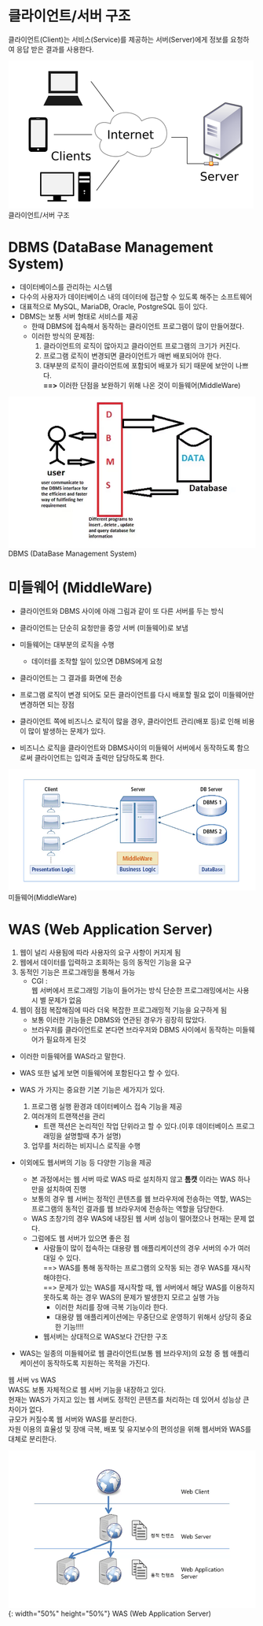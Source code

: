 # 클라이언트/서버 구조

클라이언트(Client)는 서비스(Service)를 제공하는 서버(Server)에게 정보를 요청하여 응답 받은 결과를 사용한다.

![클라이언트서버구조](./클라이언트서버구조.png)  
클라이언트/서버 구조



# DBMS (DataBase Management System)

* 데이터베이스를 관리하는 시스템  
* 다수의 사용자가 데이터베이스 내의 데이터에 접근할 수 있도록 해주는 소프트웨어  
* 대표적으로 MySQL, MariaDB, Oracle, PostgreSQL 등이 있다.
* DBMS는 보통 서버 형태로 서비스를 제공 
    * 한때 DBMS에 접속해서 동작하는 클라이언트 프로그램이 많이 만들어졌다.
    * 이러한 방식의 문제점: 
        1. 클라이언트의 로직이 많아지고 클라이언트 프로그램의 크기가 커진다.
        2. 프로그램 로직이 변경되면 클라이언트가 매번 배포되어야 한다.
        3. 대부분의 로직이 클라이언트에 포함되어 배포가 되기 때문에 보안이 나쁘다.  
        **==>** 이러한 단점을 보완하기 위해 나온 것이 미들웨어(MiddleWare)


![DBMS](./DBMS.png)  
DBMS (DataBase Management System)



# 미들웨어 (MiddleWare)

* 클라이언트와 DBMS 사이에 아래 그림과 같이 또 다른 서버를 두는 방식
* 클라이언트는 단순히 요청만을 중앙 서버 (미들웨어)로 보냄
* 미들웨어는 대부분의 로직을 수행
    * 데이터를 조작할 일이 있으면 DBMS에게 요청
* 클라이언트는 그 결과를 화면에 전송
* 프로그램 로직이 변경 되어도 모든 클라이언트를 다시 배포할 필요 없이 미들웨어만 변경하면 되는 장점


* 클라이언트 쪽에 비즈니스 로직이 많을 경우, 클라이언트 관리(배포 등)로 인해 비용이 많이 발생하는 문제가 있다.

* 비즈니스 로직을 클라이언트와 DBMS사이의 미들웨어 서버에서 동작하도록 함으로써 클라이언트는 입력과 출력만 담당하도록 한다.

![미들웨어](./미들웨어.png)  
미들웨어(MiddleWare)


# WAS (Web Application Server)
1. 웹이 널리 사용됨에 따라 사용자의 요구 사항이 커지게 됨
2. 웹에서 데이터를 입력하고 조회하는 등의 동적인 기능을 요구 
3. 동적인 기능은 프로그래밍을 통해서 가능
    * CGI :     
        웹 서버에서 프로그래밍 기능이 들어가는 방식
        단순한 프로그래밍에서는 사용시 별 문제가 없음
4. 웹이 점점 복잡해짐에 따라 더욱 복잡한 프로그래밍적 기능을 요구하게 됨
    * 보통 이러한 기능들은 DBMS와 연관된 경우가 굉장히 많았다.
    * 브라우저를 클라이언트로 본다면 브라우저와 DBMS 사이에서 동작하는 미들웨어가 필요하게 된것

* 이러한 미들웨어를 WAS라고 말한다.
* WAS 또한 넓게 보면 미들웨어에 포함된다고 할 수 있다.

* WAS 가 가지는 중요한 기본 기능은 세가지가 있다.
    1. 프로그램 실행 환경과 데이터베이스 접속 기능을 제공
    2. 여러개의 트랜잭션을 관리
        * 트랜 잭션은 논리적인 작업 단위라고 할 수 있다.(이후 데이터베이스 프로그래밍을 설명할때 추가 설명)
    3. 업무를 처리하는 비지니스 로직을 수행
* 이외에도 웹서버의 기능 등 다양한 기능을 제공
    * 본 과정에서는 웹 서버 따로 WAS 따로 설치하지 않고 **톰캣** 이라는 WAS 하나만을 설치하여 진행
    * 보통의 경우 웹 서버는 정적인 콘텐츠를 웹 브라우저에 전송하는 역할, WAS는 프로그램의 동적인 결과를 웹 브라우저에 전송하는 역할을 담당한다.
    * WAS 초창기의 경우 WAS에 내장된 웹 서버 성능이 떨어졌으나 현재는 문제 없다.
    * 그럼에도 웹 서버가 있으면 좋은 점
        * 사람들이 많이 접속하는 대용량 웹 애플리케이션의 경우 서버의 수가 여러대일 수 있다.  
            ==> WAS를 통해 동작하는 프로그램의 오작동 되는 경우 WAS를 재시작 해야한다.  
            ==> 문제가 있는 WAS를 재시작할 때, 웹 서버에서 해당 WAS를 이용하지 못하도록 하는 경우 WAS의 문제가 발생한지 모르고 실행 가능  
            * 이러한 처리를 장애 극복 기능이라 한다.
            * 대용량 웹 애플리케이션에는 무중단으로 운영하기 위해서 상당히 중요한 기능!!!!
        * 웹서버는 상대적으로 WAS보다 간단한 구조



* WAS는 일종의 미들웨어로 웹 클라이언트(보통 웹 브라우저)의 요청 중 웹 애플리케이션이 동작하도록 지원하는 목적을 가진다.

웹 서버 vs WAS  
WAS도 보통 자체적으로 웹 서버 기능을 내장하고 있다.  
현재는 WAS가 가지고 있는 웹 서버도 정적인 콘텐츠를 처리하는 데 있어서 성능상 큰 차이가 없다.  
규모가 커질수록 웹 서버와 WAS를 분리한다.  
자원 이용의 효율성 및 장애 극복, 배포 및 유지보수의 편의성을 위해 웹서버와 WAS를 대체로 분리한다.  



![WAS](./WAS.png){: width="50%" height="50%"}</center>
WAS (Web Application Server)